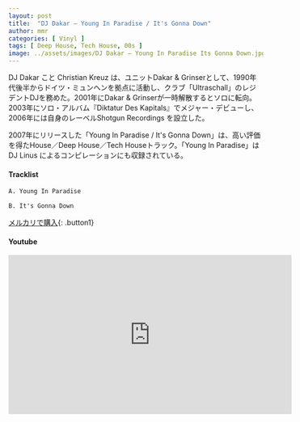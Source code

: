 ```yaml
---
layout: post
title:  "DJ Dakar – Young In Paradise / It's Gonna Down"
author: mmr
categories: [ Vinyl ]
tags: [ Deep House, Tech House, 00s ]
image: ../assets/images/DJ Dakar – Young In Paradise Its Gonna Down.jpg
---
```


DJ Dakar こと Christian Kreuz は、ユニットDakar & Grinserとして、1990年代後半からドイツ・ミュンヘンを拠点に活動し、クラブ「Ultraschall」のレジデントDJを務めた。2001年にDakar & Grinserが一時解散するとソロに転向。2003年にソロ・アルバム『Diktatur Des Kapitals』でメジャー・デビューし、2006年には自身のレーベルShotgun Recordings を設立した。

2007年にリリースした「Young In Paradise / It's Gonna Down」は、高い評価を得たHouse／Deep House／Tech Houseトラック。「Young In Paradise」はDJ Linus によるコンピレーションにも収録されている。

#### Tracklist
```md
A. Young In Paradise

B. It's Gonna Down
```

[メルカリで購入](https://jp.mercari.com/item/m82290413116?afid=6142608987){: .button1}

#### Youtube
<iframe width="560" height="315" src="https://www.youtube.com/embed/vto7YaCgvak?si=Gp_AENGprCuhG0P5" title="YouTube video player" frameborder="0" allow="accelerometer; autoplay; clipboard-write; encrypted-media; gyroscope; picture-in-picture; web-share" referrerpolicy="strict-origin-when-cross-origin" allowfullscreen></iframe>
